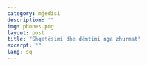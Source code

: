 ```yaml
---
category: mjedisi
description: ""
img: phones.png
layout: post
title: "Shqetësimi dhe dëmtimi nga zhurmat"
excerpt: ""
lang: sq
---
```

